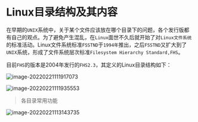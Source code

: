 # Linux目录结构及其内容

在早期的`UNIX`系统中，关于某个文件应该放在哪个目录下的问题，各个发行版都有自己的观点。为了避免产生混乱，在`Linux`面世不久后就开始了对`Linux文件系统`的标准活动。Linux文件系统标准`FSSTND`于`1994年`推出，之后`FSSTND`又扩大到了`UNIX`系统，形成了文件系统层次标准`Filesystem Hierarchy Standard,FHS`。

目前`FHS`的版本是2004年发行的`FHS2.3`，其定义的Linux目录结构如下：

![image-20220221111917073](https://cdn.fengxianhub.top/resources-master/202202211117644.png)

![image-20220221111935553](https://cdn.fengxianhub.top/resources-master/202202211119743.png)

>各目录常用功能

![image-20220221113143735](https://cdn.fengxianhub.top/resources-master/202202211131037.png)

